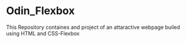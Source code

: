 # Odin_Flexbox
This Repository containes and project of an attaractive webpage builed using HTML and CSS-Flexbox
